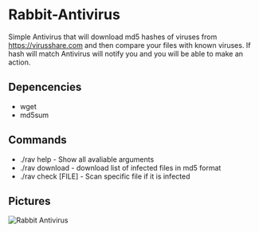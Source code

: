 # Rabbit-Antivirus

Simple Antivirus that will download md5 hashes of viruses from https://virusshare.com and then compare your files with known viruses. If hash will match Antivirus will notify you and you will be able to make an action.

## Depencencies
* wget
* md5sum

## Commands
* ./rav help - Show all avaliable arguments
* ./rav download - download list of infected files in md5 format
* ./rav check [FILE] - Scan specific file if it is infected

## Pictures
![Rabbit Antivirus](https://i.imgur.com/5vwluJk.png)
